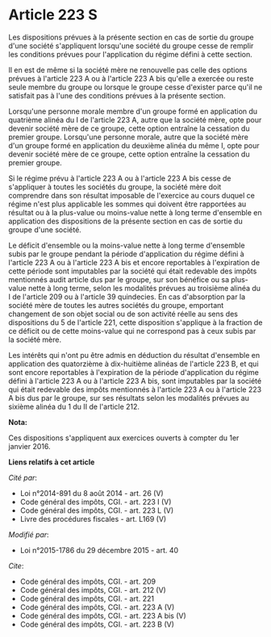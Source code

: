 # Article 223 S

Les dispositions prévues à la présente section en cas de sortie du groupe d'une société s'appliquent lorsqu'une société du
groupe cesse de remplir les conditions prévues pour l'application du régime défini à cette section. 

Il en est de même si la société mère ne renouvelle pas celle des options prévues à l'article 223 A ou à l'article 223 A bis
qu'elle a exercée ou reste seule membre du groupe ou lorsque le groupe cesse d'exister parce qu'il ne satisfait pas à l'une
des conditions prévues à la présente section. 

Lorsqu'une personne morale membre d'un groupe formé en application du quatrième alinéa du I de l'article 223 A, autre que la
société mère, opte pour devenir société mère de ce groupe, cette option entraîne la cessation du premier groupe. Lorsqu'une
personne morale, autre que la société mère d'un groupe formé en application du deuxième alinéa du même I, opte pour devenir
société mère de ce groupe, cette option entraîne la cessation du premier groupe. 

Si le régime prévu à l'article 223 A ou à l'article 223 A bis cesse de s'appliquer à toutes les sociétés du groupe, la
société mère doit comprendre dans son résultat imposable de l'exercice au cours duquel ce régime n'est plus applicable les
sommes qui doivent être rapportées au résultat ou à la plus-value ou moins-value nette à long terme d'ensemble en application
des dispositions de la présente section en cas de sortie du groupe d'une société. 

Le déficit d'ensemble ou la moins-value nette à long terme d'ensemble subis par le groupe pendant la période d'application du
régime défini à l'article 223 A ou à l'article 223 A bis et encore reportables à l'expiration de cette période sont
imputables par la société qui était redevable des impôts mentionnés audit article dus par le groupe, sur son bénéfice ou sa
plus-value nette à long terme, selon les modalités prévues au troisième alinéa du I de l'article 209 ou à l'article 39
quindecies. En cas d'absorption par la société mère de toutes les autres sociétés du groupe, emportant changement de son
objet social ou de son activité réelle au sens des dispositions du 5 de l'article 221, cette disposition s'applique à la
fraction de ce déficit ou de cette moins-value qui ne correspond pas à ceux subis par la société mère. 

Les intérêts qui n'ont pu être admis en déduction du résultat d'ensemble en application des quatorzième à dix-huitième
alinéas de l'article 223 B, et qui sont encore reportables à l'expiration de la période d'application du régime défini à
l'article 223 A ou à l'article 223 A bis, sont imputables par la société qui était redevable des impôts mentionnés à
l'article 223 A ou à l'article 223 A bis dus par le groupe, sur ses résultats selon les modalités prévues au sixième alinéa
du 1 du II de l'article 212.

**Nota:**

Ces dispositions s'appliquent aux exercices ouverts à compter du 1er janvier 2016.

**Liens relatifs à cet article**

_Cité par_:

  - Loi n°2014-891 du 8 août 2014 - art. 26 (V)
  - Code général des impôts, CGI. - art. 223 I (V)
  - Code général des impôts, CGI. - art. 223 L (V)
  - Livre des procédures fiscales - art. L169 (V)

_Modifié par_:

  - Loi n°2015-1786 du 29 décembre 2015 - art. 40

_Cite_:

  - Code général des impôts, CGI. - art. 209
  - Code général des impôts, CGI. - art. 212 (V)
  - Code général des impôts, CGI. - art. 221
  - Code général des impôts, CGI. - art. 223 A (V)
  - Code général des impôts, CGI. - art. 223 A bis (V)
  - Code général des impôts, CGI. - art. 223 B (V)
